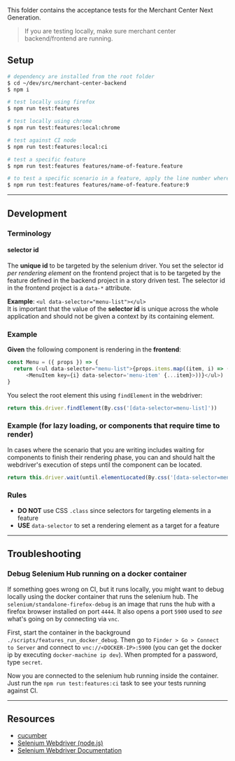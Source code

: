 This folder contains the acceptance tests for the Merchant Center Next Generation.

> If you are testing locally, make sure merchant center backend/frontend are running.

## Setup

```bash
# dependency are installed from the root folder
$ cd ~/dev/src/merchant-center-backend
$ npm i

# test locally using firefox
$ npm run test:features

# test locally using chrome
$ npm run test:features:local:chrome

# test against CI node
$ npm run test:features:local:ci

# test a specific feature
$ npm run test:features features/name-of-feature.feature

# to test a specific scenario in a feature, apply the line number where the scenario is defined
$ npm run test:features features/name-of-feature.feature:9

```

---

## Development

### Terminology

#### selector id
The __unique id__ to be targeted by the selenium driver. You set the selector id _per rendering element_ on the frontend project that is to be targeted by the feature defined in the backend project in a story driven test. The selector id in the frontend project is a `data-*` attribute.

__Example__: `<ul data-selector="menu-list"></ul>`  
It is important that the value of the __selector id__ is unique across the whole application and should not be given a context by its containing element.


### Example

__Given__ the following component is rendering in the __frontend__:

```js
const Menu = ({ props }) => {
  return (<ul data-selector="menu-list">{props.items.map((item, i) => (
      <MenuItem key={i} data-selector='menu-item' {...item}>))}</ul>)
}
```

You select the root element this using `findElement` in the webdriver:

```js
return this.driver.findElement(By.css('[data-selector=menu-list]'))
```


### Example (for lazy loading, or components that require time to render)

In cases where the scenario that you are writing includes waiting for components to finish their rendering phase,
you can and should halt the webdriver's execution of steps until the component can be located.

```js
return this.driver.wait(until.elementLocated(By.css('[data-selector=menu-list]')), this.timeout)
```


### Rules

- __DO NOT__ use CSS `.class` since selectors for targeting elements in a feature
- __USE__ `data-selector` to set a rendering element as a target for a feature

---

## Troubleshooting

### Debug Selenium Hub running on a docker container

If something goes wrong on CI, but it runs locally, you might want to debug locally using the docker container
that runs the selenium hub. The `selenium/standalone-firefox-debug` is an image that runs the hub with a firefox
browser installed on port `4444`. It also opens a port `5900` used to _see_ what's going on by connecting via `vnc`.

First, start the container in the background `./scripts/features_run_docker_debug`.
Then go to `Finder > Go > Connect to Server` and connect to `vnc://<DOCKER-IP>:5900` (you can get the docker ip by executing `docker-machine ip dev`). When prompted for a password, type `secret`.

Now you are connected to the selenium hub running inside the container. Just run the `npm run test:features:ci` task to see
your tests running against CI.

---

## Resources

- [cucumber](https://cucumber.io/)
- [Selenium Webdriver (node.js)](https://github.com/SeleniumHQ/selenium/tree/master/javascript/node)
- [Selenium Webdriver Documentation](http://selenium.googlecode.com/git/docs/api/javascript/namespace_webdriver.html)
